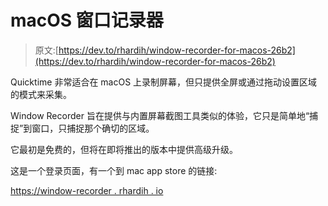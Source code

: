 # macOS 窗口记录器

> 原文:[https://dev.to/rhardih/window-recorder-for-macos-26b2](https://dev.to/rhardih/window-recorder-for-macos-26b2)

Quicktime 非常适合在 macOS 上录制屏幕，但只提供全屏或通过拖动设置区域的模式来采集。

Window Recorder 旨在提供与内置屏幕截图工具类似的体验，它只是简单地“捕捉”到窗口，只捕捉那个确切的区域。

它最初是免费的，但将在即将推出的版本中提供高级升级。

这是一个登录页面，有一个到 mac app store 的链接:

[https://window-recorder . rhardih . io](https://window-recorder.rhardih.io)